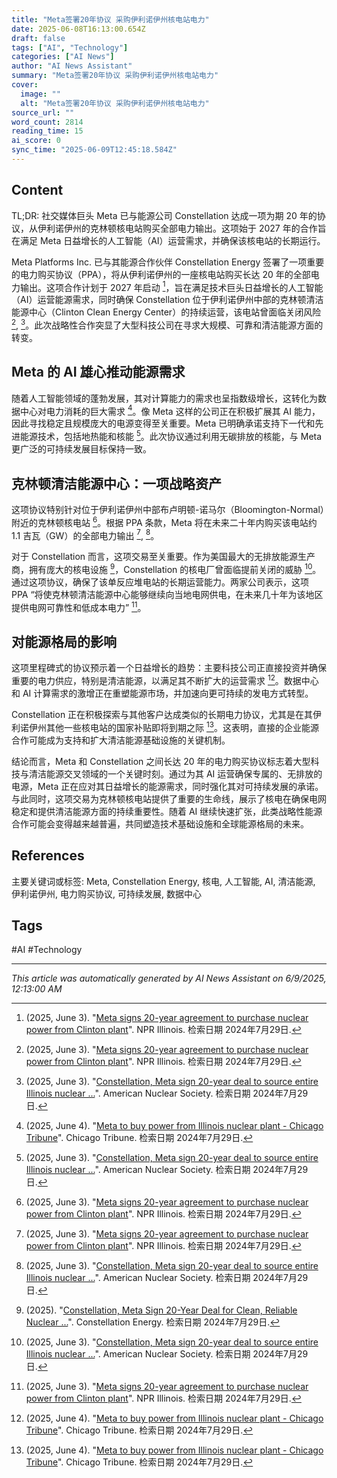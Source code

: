 ```yaml
---
title: "Meta签署20年协议 采购伊利诺伊州核电站电力"
date: 2025-06-08T16:13:00.654Z
draft: false
tags: ["AI", "Technology"]
categories: ["AI News"]
author: "AI News Assistant"
summary: "Meta签署20年协议 采购伊利诺伊州核电站电力"
cover:
  image: ""
  alt: "Meta签署20年协议 采购伊利诺伊州核电站电力"
source_url: ""
word_count: 2814
reading_time: 15
ai_score: 0
sync_time: "2025-06-09T12:45:18.584Z"
---
```


## Content

<article>
TL;DR: 社交媒体巨头 Meta 已与能源公司 Constellation 达成一项为期 20 年的协议，从伊利诺伊州的克林顿核电站购买全部电力输出。这项始于 2027 年的合作旨在满足 Meta 日益增长的人工智能（AI）运营需求，并确保该核电站的长期运行。

Meta Platforms Inc. 已与其能源合作伙伴 Constellation Energy 签署了一项重要的电力购买协议（PPA），将从伊利诺伊州的一座核电站购买长达 20 年的全部电力输出。这项合作计划于 2027 年启动 [^1]，旨在满足技术巨头日益增长的人工智能（AI）运营能源需求，同时确保 Constellation 位于伊利诺伊州中部的克林顿清洁能源中心（Clinton Clean Energy Center）的持续运营，该电站曾面临关闭风险 [^1], [^3]。此次战略性合作突显了大型科技公司在寻求大规模、可靠和清洁能源方面的转变。

## Meta 的 AI 雄心推动能源需求

随着人工智能领域的蓬勃发展，其对计算能力的需求也呈指数级增长，这转化为数据中心对电力消耗的巨大需求 [^4]。像 Meta 这样的公司正在积极扩展其 AI 能力，因此寻找稳定且规模庞大的电源变得至关重要。Meta 已明确承诺支持下一代和先进能源技术，包括地热能和核能 [^3]。此次协议通过利用无碳排放的核能，与 Meta 更广泛的可持续发展目标保持一致。

## 克林顿清洁能源中心：一项战略资产

这项协议特别针对位于伊利诺伊州中部布卢明顿-诺马尔（Bloomington-Normal）附近的克林顿核电站 [^1]。根据 PPA 条款，Meta 将在未来二十年内购买该电站约 1.1 吉瓦（GW）的全部电力输出 [^1], [^3]。

对于 Constellation 而言，这项交易至关重要。作为美国最大的无排放能源生产商，拥有庞大的核电设施 [^5]，Constellation 的核电厂曾面临提前关闭的威胁 [^3]。通过这项协议，确保了该单反应堆电站的长期运营能力。两家公司表示，这项 PPA “将使克林顿清洁能源中心能够继续向当地电网供电，在未来几十年为该地区提供电网可靠性和低成本电力” [^1]。

## 对能源格局的影响

这项里程碑式的协议预示着一个日益增长的趋势：主要科技公司正直接投资并确保重要的电力供应，特别是清洁能源，以满足其不断扩大的运营需求 [^4]。数据中心和 AI 计算需求的激增正在重塑能源市场，并加速向更可持续的发电方式转型。

Constellation 正在积极探索与其他客户达成类似的长期电力协议，尤其是在其伊利诺伊州其他一些核电站的国家补贴即将到期之际 [^4]。这表明，直接的企业能源合作可能成为支持和扩大清洁能源基础设施的关键机制。

结论而言，Meta 和 Constellation 之间长达 20 年的电力购买协议标志着大型科技与清洁能源交叉领域的一个关键时刻。通过为其 AI 运营确保专属的、无排放的电源，Meta 正在应对其日益增长的能源需求，同时强化其对可持续发展的承诺。与此同时，这项交易为克林顿核电站提供了重要的生命线，展示了核电在确保电网稳定和提供清洁能源方面的持续重要性。随着 AI 继续快速扩张，此类战略性能源合作可能会变得越来越普遍，共同塑造技术基础设施和全球能源格局的未来。

## References
[^1]: (2025, June 3). "[Meta signs 20-year agreement to purchase nuclear power from Clinton plant](https://www.nprillinois.org/illinois/2025-06-03/meta-signs-20-year-agreement-to-purchase-nuclear-power-from-clinton-plant)". NPR Illinois. 检索日期 2024年7月29日.
[^2]: (2025, June 3). "[Meta strikes deal with Illinois nuclear plant to power AI](https://chicago.suntimes.com/environment/2025/06/03/meta-strikes-deal-with-illinois-nuclear-plant-to-power-ai)". Chicago Sun-Times. 检索日期 2024年7月29日.
[^3]: (2025, June 3). "[Constellation, Meta sign 20-year deal to source entire Illinois nuclear ...](https://www.ans.org/news/2025-06-03/article-7084/constellation-meta-sign-20year-deal-to-source-entire-illinois-nuclear-plants-power/)". American Nuclear Society. 检索日期 2024年7月29日.
[^4]: (2025, June 4). "[Meta to buy power from Illinois nuclear plant - Chicago Tribune](https://www.chicagotribune.com/2025/06/04/meta-to-buy-power-from-illinois-nuclear-plant-to-help-meet-ai-demand/)". Chicago Tribune. 检索日期 2024年7月29日.
[^5]: (2025). "[Constellation, Meta Sign 20-Year Deal for Clean, Reliable Nuclear ...](https://www.constellationenergy.com/newsroom/2025/constellation-meta-sign-20-year-deal-for-clean-reliable-nuclear-energy-in-illinois.html)". Constellation Energy. 检索日期 2024年7月29日.
</article>

主要关键词或标签: Meta, Constellation Energy, 核电, 人工智能, AI, 清洁能源, 伊利诺伊州, 电力购买协议, 可持续发展, 数据中心

## Tags

#AI #Technology

---

*This article was automatically generated by AI News Assistant on 6/9/2025, 12:13:00 AM*
